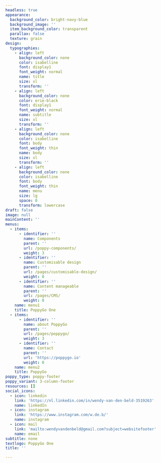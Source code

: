 ```yaml
---
headless: true
appearance:
  background_color: bright-navy-blue
  background_image: ''
  item_background_color: transparent
  parallax: false
  texture: grain
design:
  typographies:
    - align: left
      background_color: none
      color: isabelline
      font: display1
      font_weight: normal
      name: title
      size: xl
      transform: ''
    - align: left
      background_color: none
      color: erie-black
      font: display1
      font_weight: normal
      name: subtitle
      size: xl
      transform: ''
    - align: left
      background_color: none
      color: isabelline
      font: body
      font_weight: thin
      name: body
      size: xl
      transform: ''
    - align: left
      background_color: none
      color: isabelline
      font: body
      font_weight: thin
      name: menu
      size: lg
      space: 0
      transform: lowercase
draft: false
image: null
mainContent: ''
menus:
  - items:
      - identifier: ''
        name: Components
        parent: ''
        url: /poppy-components/
        weight: 3
      - identifier: ''
        name: Customisable design
        parent: ''
        url: /pages/customisable-design/
        weight: 0
      - identifier: ''
        name: Content manageable
        parent: ''
        url: /pages/CMS/
        weight: 0
    name: menu1
    title: PoppyGo One
  - items:
      - identifier: ''
        name: about PoppyGo
        parent: ''
        url: /pages/poppygo/
        weight: 3
      - identifier: ''
        name: Contact
        parent: ''
        url: 'https://poppygo.io'
        weight: 0
    name: menu2
    title: PoppyGo
poppy_type: poppy-footer
poppy_variant: 3-column-footer
resources: []
social_icons:
  - icon: linkedin
    link: 'https://nl.linkedin.com/in/wendy-van-den-beld-3519263'
    name: linkedIn
  - icon: instagram
    link: 'https://www.instagram.com/w.de.b/'
    name: instagram
  - icon: mail
    link: 'mailto:wendyvandenbeld@gmail.com?subject=websitefooter'
    name: email
subtitle: none
textlogo: PoppyGo One
title: ''

---
```

